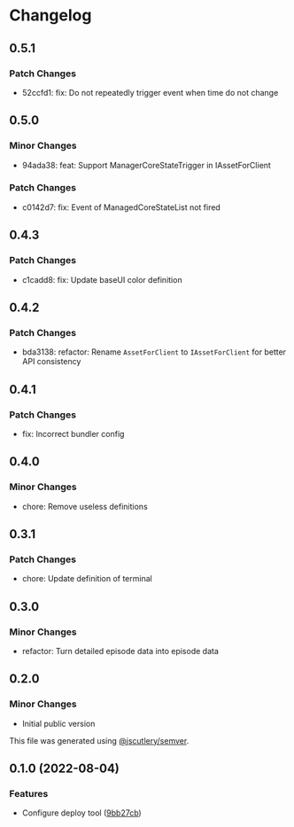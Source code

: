 # Changelog

## 0.5.1

### Patch Changes

- 52ccfd1: fix: Do not repeatedly trigger event when time do not change

## 0.5.0

### Minor Changes

- 94ada38: feat: Support ManagerCoreStateTrigger in IAssetForClient

### Patch Changes

- c0142d7: fix: Event of ManagedCoreStateList not fired

## 0.4.3

### Patch Changes

- c1cadd8: fix: Update baseUI color definition

## 0.4.2

### Patch Changes

- bda3138: refactor: Rename `AssetForClient` to `IAssetForClient` for better API consistency

## 0.4.1

### Patch Changes

- fix: Incorrect bundler config

## 0.4.0

### Minor Changes

- chore: Remove useless definitions

## 0.3.1

### Patch Changes

- chore: Update definition of terminal

## 0.3.0

### Minor Changes

- refactor: Turn detailed episode data into episode data

## 0.2.0

### Minor Changes

- Initial public version

This file was generated using [@jscutlery/semver](https://github.com/jscutlery/semver).

## 0.1.0 (2022-08-04)

### Features

- Configure deploy tool ([9bb27cb](https://github.com/recative/recative-system/commit/9bb27cb7512d097b7d4e385876db3e90a8da24ec))
